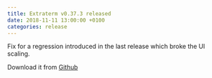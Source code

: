 ```yaml
---
title: Extraterm v0.37.3 released
date: 2018-11-11 13:00:00 +0100
categories: release
---
```


Fix for a regression introduced in the last release which broke the UI scaling.

Download it from [Github](https://github.com/sedwards2009/extraterm/releases/tag/v0.37.3)

